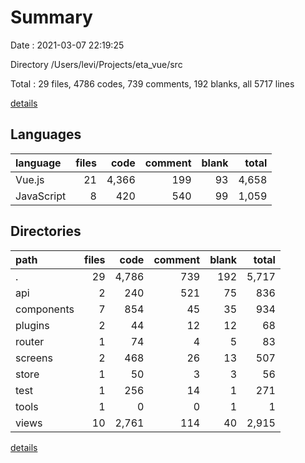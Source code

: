 # Summary

Date : 2021-03-07 22:19:25

Directory /Users/levi/Projects/eta_vue/src

Total : 29 files,  4786 codes, 739 comments, 192 blanks, all 5717 lines

[details](details.md)

## Languages
| language | files | code | comment | blank | total |
| :--- | ---: | ---: | ---: | ---: | ---: |
| Vue.js | 21 | 4,366 | 199 | 93 | 4,658 |
| JavaScript | 8 | 420 | 540 | 99 | 1,059 |

## Directories
| path | files | code | comment | blank | total |
| :--- | ---: | ---: | ---: | ---: | ---: |
| . | 29 | 4,786 | 739 | 192 | 5,717 |
| api | 2 | 240 | 521 | 75 | 836 |
| components | 7 | 854 | 45 | 35 | 934 |
| plugins | 2 | 44 | 12 | 12 | 68 |
| router | 1 | 74 | 4 | 5 | 83 |
| screens | 2 | 468 | 26 | 13 | 507 |
| store | 1 | 50 | 3 | 3 | 56 |
| test | 1 | 256 | 14 | 1 | 271 |
| tools | 1 | 0 | 0 | 1 | 1 |
| views | 10 | 2,761 | 114 | 40 | 2,915 |

[details](details.md)